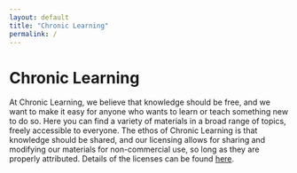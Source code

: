 ```yaml
---
layout: default
title: "Chronic Learning"
permalink: /
---
```


# Chronic Learning

At Chronic Learning, we believe that knowledge should be free, and we want to make it easy for anyone who wants to learn or teach something new to do so. Here you can find a variety of materials in a broad range of topics, freely accessible to everyone. The ethos of Chronic Learning is that knowledge should be shared, and our licensing allows for sharing and modifying our materials for non-commercial use, so long as they are properly attributed. Details of the licenses can be found [here]().


